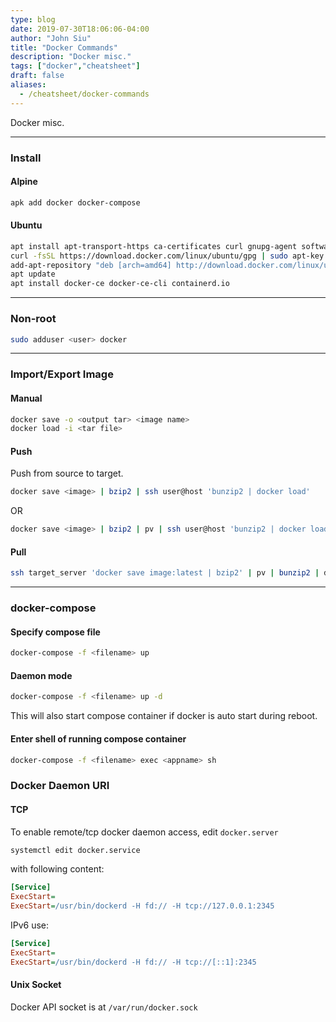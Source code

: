 ```yaml
---
type: blog
date: 2019-07-30T18:06:06-04:00
author: "John Siu"
title: "Docker Commands"
description: "Docker misc."
tags: ["docker","cheatsheet"]
draft: false
aliases:
  - /cheatsheet/docker-commands
---
```

Docker misc.
<!--more-->

---

### Install

#### Alpine

```sh
apk add docker docker-compose
```

#### Ubuntu

```sh
apt install apt-transport-https ca-certificates curl gnupg-agent software-properties-common
curl -fsSL https://download.docker.com/linux/ubuntu/gpg | sudo apt-key add -
add-apt-repository "deb [arch=amd64] http://download.docker.com/linux/ubuntu $(lsb_release -cs) stable"
apt update
apt install docker-ce docker-ce-cli containerd.io
```

---

### Non-root

```sh
sudo adduser <user> docker
```

---

### Import/Export Image

#### Manual

```sh
docker save -o <output tar> <image name>
docker load -i <tar file>
```

#### Push

Push from source to target.

```sh
docker save <image> | bzip2 | ssh user@host 'bunzip2 | docker load'
```

OR

```sh
docker save <image> | bzip2 | pv | ssh user@host 'bunzip2 | docker load'
```

#### Pull

```sh
ssh target_server 'docker save image:latest | bzip2' | pv | bunzip2 | docker load
```

---

### docker-compose

#### Specify compose file

```sh
docker-compose -f <filename> up
```

#### Daemon mode

```sh
docker-compose -f <filename> up -d
```

This will also start compose container if docker is auto start during reboot.

#### Enter shell of running compose container

```sh
docker-compose -f <filename> exec <appname> sh
```

### Docker Daemon URI

#### TCP

To enable remote/tcp docker daemon access, edit `docker.server`

```sh
systemctl edit docker.service
```

with following content:

```ini
[Service]
ExecStart=
ExecStart=/usr/bin/dockerd -H fd:// -H tcp://127.0.0.1:2345
```

IPv6 use:

```ini
[Service]
ExecStart=
ExecStart=/usr/bin/dockerd -H fd:// -H tcp://[::1]:2345
```

#### Unix Socket

Docker API socket is at `/var/run/docker.sock`
